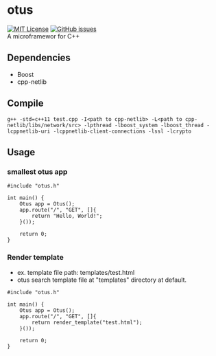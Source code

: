 # otus
[![MIT License](http://img.shields.io/badge/license-MIT-blue.svg?style=flat)](LICENSE) [![GitHub issues](https://img.shields.io/github/issues/nocotan/otus.svg)](https://github.com/nocotan/otus/issues)  
A microframewor for C++

## Dependencies
- Boost
- cpp-netlib

## Compile

```
g++ -std=c++11 test.cpp -I<path to cpp-netlib> -L<path to cpp-netlib/libs/network/src> -lpthread -lboost_system -lboost_thread -lcppnetlib-uri -lcppnetlib-client-connections -lssl -lcrypto
```

## Usage

### smallest otus app

```
#include "otus.h"

int main() {
    Otus app = Otus();
    app.route("/", "GET", []{
        return "Hello, World!";
    }());

    return 0;
}
```

### Render template

- ex. template file path: templates/test.html
- otus search template file at "templates" directory at default.

```
#include "otus.h"

int main() {
    Otus app = Otus();
    app.route("/", "GET", []{
        return render_template("test.html");
    }());

    return 0;
}
```
